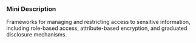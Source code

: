 ### Mini Description

Frameworks for managing and restricting access to sensitive information, including role-based access, attribute-based encryption, and graduated disclosure mechanisms.

